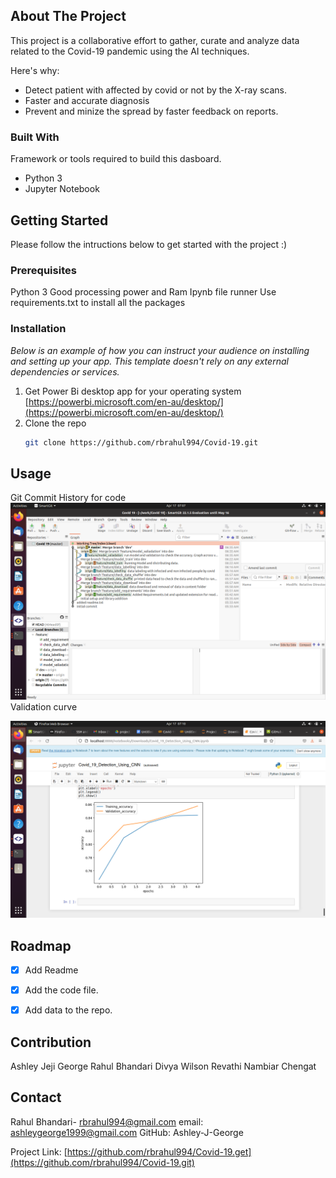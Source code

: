 
<!-- ABOUT THE PROJECT -->
## About The Project

This project is a collaborative effort to gather, curate and analyze data related to the Covid-19 pandemic using the AI techniques.

Here's why:
* Detect patient with affected by covid or not by the X-ray scans.
* Faster and accurate diagnosis
* Prevent and minize the spread by faster feedback on reports.


### Built With

Framework or tools required to build this dasboard.

* Python 3
* Jupyter Notebook

<!-- GETTING STARTED -->
## Getting Started

Please follow the intructions below to get started with the project :)

### Prerequisites

Python 3
Good processing power and Ram
Ipynb file runner
Use requirements.txt to install all the packages


### Installation

_Below is an example of how you can instruct your audience on installing and setting up your app. This template doesn't rely on any external dependencies or services._

1. Get Power Bi desktop app for your operating system [https://powerbi.microsoft.com/en-au/desktop/](https://powerbi.microsoft.com/en-au/desktop/)
2. Clone the repo
   ```sh
   git clone https://github.com/rbrahul994/Covid-19.git
   ```

<!-- USAGE EXAMPLES -->
## Usage
Git Commit History for code
![Git History](https://github.com/rbrahul994/Covid-19/blob/master/screenshots/git_history.png?raw=true)
<br>
Validation curve

![Validation Curve](https://github.com/rbrahul994/Covid-19/blob/master/screenshots/validation.png?raw=true)
<!-- ROADMAP -->
## Roadmap

- [x] Add Readme
- [x] Add the code file.
- [x] Add data to the repo.



<!-- CONTRIBUTING -->
<!-- ## Contributing -->
## Contribution
Ashley Jeji George
Rahul Bhandari
Divya Wilson
Revathi Nambiar Chengat


<!-- LICENSE -->
<!-- ## License -->





<!-- CONTACT -->
## Contact

Rahul Bhandari- rbrahul994@gmail.com
email: ashleygeorge1999@gmail.com
GitHub: Ashley-J-George

Project Link: [https://github.com/rbrahul994/Covid-19.get](https://github.com/rbrahul994/Covid-19.git)



<!-- ACKNOWLEDGMENTS -->
<!-- ## Acknowledgments -->








